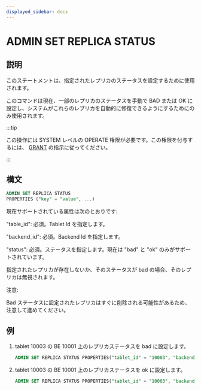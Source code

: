 ```yaml
---
displayed_sidebar: docs
---
```


# ADMIN SET REPLICA STATUS

## 説明

このステートメントは、指定されたレプリカのステータスを設定するために使用されます。

このコマンドは現在、一部のレプリカのステータスを手動で BAD または OK に設定し、システムがこれらのレプリカを自動的に修復できるようにするためにのみ使用されます。

:::tip

この操作には SYSTEM レベルの OPERATE 権限が必要です。この権限を付与するには、 [GRANT](../../account-management/GRANT.md) の指示に従ってください。

:::

## 構文

```sql
ADMIN SET REPLICA STATUS
PROPERTIES ("key" = "value", ...)
```

現在サポートされている属性は次のとおりです:

"table_id": 必須。Tablet Id を指定します。

"backend_id": 必須。Backend Id を指定します。

"status": 必須。ステータスを指定します。現在は "bad" と "ok" のみがサポートされています。

指定されたレプリカが存在しないか、そのステータスが bad の場合、そのレプリカは無視されます。

注意:

Bad ステータスに設定されたレプリカはすぐに削除される可能性があるため、注意して進めてください。

## 例

1. tablet 10003 の BE 10001 上のレプリカステータスを bad に設定します。

    ```sql
    ADMIN SET REPLICA STATUS PROPERTIES("tablet_id" = "10003", "backend_id" = "10001", "status" = "bad");
    ```

2. tablet 10003 の BE 10001 上のレプリカステータスを ok に設定します。

    ```sql
    ADMIN SET REPLICA STATUS PROPERTIES("tablet_id" = "10003", "backend_id" = "10001", "status" = "ok");
    ```